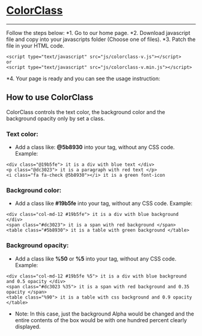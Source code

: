 # [ColorClass](http://ColorClass.ir)
-----------
Follow the steps below:
*1. Go to our home page.
*2. Download javascript file and copy into your javascripts folder (Choose one of files).
*3. Patch the file in your HTML code.

```
<script type="text/javascript" src="js/colorclass-v.js"></script>
or
<script type="text/javascript" src="js/colorclass-v.min.js"></script>
```

*4. Your page is ready and you can see the usage instruction:


## How to use ColorClass
ColorClass controls the text color, the background color and the background opacity only by set a class.

### Text color:
- Add a class like: **@5b8930** into your tag, without any CSS code. Example:

```
<div class="@19b5fe"> it is a div with blue text </div>
<p class="@dc3023"> it is a paragraph with red text </p>
<i class="fa fa-check @5b8930"></i> it is a green font-icon
```

### Background color:
- Add a class like **#19b5fe** into your tag, without any CSS code. Example:

```
<div class="col-md-12 #19b5fe"> it is a div with blue background </div>
<span class="#dc3023"> it is a span with red background </span>
<table class="#5b8930"> it is a table with green background </table> 
```

### Background opacity:
- Add a class like **%50** or **%5** into your tag, without any CSS code. Example:

```
<div class="col-md-12 #19b5fe %5"> it is a div with blue background and 0.5 opacity </div>
<span class="#dc3023 %35"> it is a span with red background and 0.35 opacity </span>
<table class="%90"> it is a table with css background and 0.9 opacity </table> 
```
- Note: In this case, just the background Alpha would be changed and the entire contents of the box would be with one hundred percent clearly displayed.